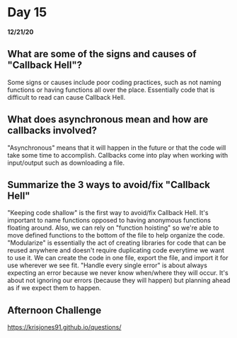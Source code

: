 # Day 15
__12/21/20__

## What are some of the signs and causes of "Callback Hell"?
Some signs or causes include poor coding practices, such as not naming functions or having functions all over the place. Essentially code that is difficult to read can cause Callback Hell.
## What does asynchronous mean and how are callbacks involved?
"Asynchronous" means that it will happen in the future or that the code will take some time to accomplish. Callbacks come into play when working with input/output such as downloading a file.
## Summarize the 3 ways to avoid/fix "Callback Hell"
"Keeping code shallow" is the first way to avoid/fix Callback Hell. It's important to name functions opposed to having anonymous functions floating around. Also, we can rely on "function hoisting" so we're able to move defined functions to the bottom of the file to help organize the code.
"Modularize" is essentially the act of creating libraries for code that can be reused anywhere and doesn't require duplicating code everytime we want to use it. We can create the code in one file, export the file, and import it for use wherever we see fit.
"Handle every single error" is about always expecting an error because we never know when/where they will occur. It's about not ignoring our errors (because they will happen) but planning ahead as if we expect them to happen. 

## Afternoon Challenge
https://krisjones91.github.io/questions/